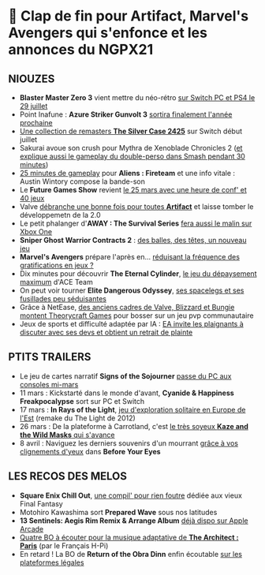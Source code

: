# 🍓 Clap de fin pour Artifact, Marvel's Avengers qui s'enfonce et les annonces du NGPX21

## NIOUZES

- **Blaster Master Zero 3** vient mettre du néo-rétro [sur Switch PC et PS4 le 29 juillet](https://www.youtube.com/watch?v=bog3dFx4WdQ)
- Point Inafune : **Azure Striker Gunvolt 3** [sortira finalement l'année prochaine](https://www.youtube.com/watch?v=0fbPzInxlak)
- [Une collection de remasters **The Silver Case 2425**](https://www.gamekult.com/actualite/nis-et-grasshopper-manufacture-annoncent-the-silver-case-2425-sur-switch-3050836753.html?utm_term=Autofeed&utm_medium=Social&utm_source=Twitter#Echobox=1614878934) sur Switch début juillet
- Sakurai avoue son crush pour Mythra de Xenoblade Chronicles 2 ([et explique aussi le gameplay du double-perso dans Smash pendant 30 minutes](https://www.youtube.com/watch?v=yg0x02qTeiU))
- [25 minutes de gameplay](https://www.youtube.com/watch?v=RZco0Da52K0) pour **Aliens : Fireteam** et une info vitale : Austin Wintory compose la bande-son
- Le **Future Games Show** revient [le 25 mars avec une heure de conf' et 40 jeux](https://www.gamesradar.com/future-games-show-spring-showcase-2021/)
- Valve [débranche une bonne fois pour toutes **Artifact**](https://www.theverge.com/2021/3/4/22314103/valve-ending-development-artifact-tcg-dota-2) et laisse tomber le développemetn de la 2.0 
- Le petit phalanger d'**AWAY : The Survival Series** [fera aussi le malin sur Xbox One](https://www.gamekult.com/actualite/le-marsupial-d-away-the-survival-series-glisse-vers-xbox-one-3050836721.html)
- **Sniper Ghost Warrior Contracts 2** : [des balles, des têtes, un nouveau jeu](https://www.youtube.com/watch?v=17fqzmlwqyw)
- **Marvel's Avengers** prépare l'après en... [réduisant la fréquence des gratifications en jeux ?](https://www.gamekult.com/actualite/marvel-s-avengers-va-revoir-sa-courbe-de-progression-avant-la-sortie-sur-ps5-et-xbox-series-3050836735.html)
- Dix minutes pour découvrir **The Eternal Cylinder**, [le jeu du dépaysement maximum](https://www.youtube.com/watch?v=eCT8H0dDEw) d'ACE Team
- On peut voir tourner **Elite Dangerous Odyssey**, [ses spacelegs et ses fusillades peu séduisantes](https://www.youtube.com/watch?v=wqZWTMENCG8)
- Grâce à NetEase, [des anciens cadres de Valve, Blizzard et Bungie montent Theorycraft Games](https://venturebeat.com/2021/03/04/riot-veterans-raise-37-5-million-for-theorycraft-games-startup/) pour bosser sur un jeu pvp communautaire
- Jeux de sports et difficulté adaptée par IA : [EA invite les plaignants à discuter avec ses devs et obtient un retrait de plainte](https://www.gamesindustry.biz/articles/2021-03-04-dynamic-difficulty-loot-box-lawsuit-against-ea-dropped)

## PTITS TRAILERS

- Le jeu de cartes narratif **Signs of the Sojourner** [passe du PC aux consoles mi-mars](https://www.youtube.com/watch?v=4JzDIVHfLDE)
- 11 mars : Kickstarté dans le monde d'avant, **Cyanide & Happiness Freakpocalypse** sort sur PC et Switch
- 17 mars : **In Rays of the Light**, [jeu d'exploration solitaire en Europe de l'Est](https://www.youtube.com/watch?v=mtQDokxwAvU) (remake du The Light de 2012)
- 26 mars : De la plateforme à Carrotland, c'est [le très soyeux **Kaze and the Wild Masks** qui s'avance](https://www.youtube.com/watch?v=JvhYzOP605U)
- 8 avril : Naviguez les derniers souvenirs d'un mourrant [grâce à vos clignements d'yeux](https://www.youtube.com/watch?v=CP_aKLHxIgI) dans **Before Your Eyes**

## LES RECOS DES MELOS

- **Square Enix Chill Out**, [une compil' pour rien foutre](https://open.spotify.com/album/6kHs3hlleHNoFyFwTTgzfe?si=VCqA-2D7ToaC2uKq1fZVwg) dédiée aux vieux Final Fantasy
- Motohiro Kawashima sort **Prepared Wave** sous nos latitudes
- **13 Sentinels: Aegis Rim Remix & Arrange Album** [déjà dispo sur Apple Arcade](https://music.apple.com/us/album/%E5%8D%81%E4%B8%89%E6%A9%9F%E5%85%B5%E9%98%B2%E8%A1%9B%E5%9C%8F-remix-arrange-album-the-branched/1553002229?uo=2&partnerId=11&at=10ln7k)
- [Quatre BO à écouter pour la musique adaptative de **The Architect : Paris**](https://hpisound.bandcamp.com/album/the-architect-paris-profit) (par le Français H-Pi)
- En retard ! La BO de **Return of the Obra Dinn** enfin écoutable [sur les plateformes légales](https://open.spotify.com/album/14osn269HYRr7M2lS2oS9a?si=vzgxbkSvQ-6z1_gq2LxCvA)
